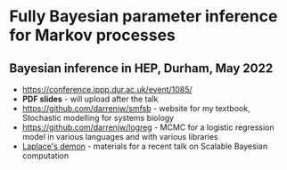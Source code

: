 # Fully Bayesian parameter inference for Markov processes

## Bayesian inference in HEP, Durham, May 2022

* https://conference.ippp.dur.ac.uk/event/1085/
* **PDF slides** - will upload after the talk
* https://github.com/darrenjw/smfsb - website for my textbook, Stochastic modelling for systems biology
* https://github.com/darrenjw/logreg - MCMC for a logistic regression model in various languages and with various libraries
* [Laplace's demon](../2022-ld/Readme.md) - materials for a recent talk on Scalable Bayesian computation
